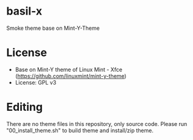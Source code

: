 basil-x
=======
Smoke theme base on Mint-Y-Theme

License
=======
 * Base on Mint-Y theme of Linux Mint - Xfce (https://github.com/linuxmint/mint-y-theme)
 * License: GPL v3

Editing
=======
There are no theme files in this repository, only source code.
Please run "00_install_theme.sh" to build theme and install/zip theme.


